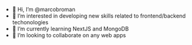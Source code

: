 - 👋 Hi, I’m @marcobroman
- 👀 I’m interested in developing new skills related to frontend/backend techonologies
- 🌱 I’m currently learning NextJS and MongoDB
- 💞️ I’m looking to collaborate on any web apps

<!---
marcobroman/marcobroman is a ✨ special ✨ repository because its `README.md` (this file) appears on your GitHub profile.
You can click the Preview link to take a look at your changes.
--->

